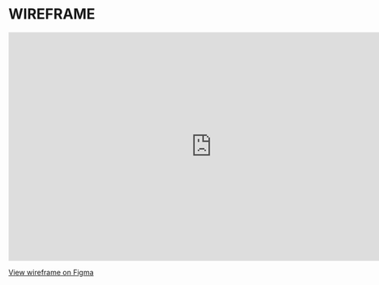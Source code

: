 # WIREFRAME

<iframe style="border: 1px solid rgba(0, 0, 0, 0.1);" width="800" height="450" src="https://www.figma.com/embed?embed_host=share&url=https%3A%2F%2Fwww.figma.com%2Ffile%2FKDQhU2Q7EzY9TS4pmYGb4X%2FRehearsal-Room-Wireframe%3Fnode-id%3D8%253A14" allowfullscreen></iframe>

[View wireframe on Figma](https://www.figma.com/file/KDQhU2Q7EzY9TS4pmYGb4X/Rehearsal-Room-Wireframe?node-id=8%3A14)